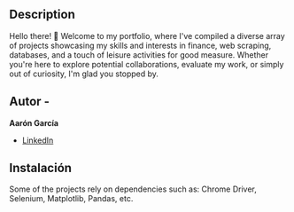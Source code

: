 ## Description

Hello there! 👋 Welcome to my portfolio, where I've compiled a diverse array of projects showcasing my skills and interests in finance, web scraping, databases, and a touch of leisure activities for good measure. 
Whether you're here to explore potential collaborations, evaluate my work, or simply out of curiosity, I'm glad you stopped by.

## Autor -
**Aarón García**

* [LinkedIn](https://www.linkedin.com/in/aarón-aldair-3b5075264/)

## Instalación
Some of the projects rely on dependencies such as: Chrome Driver, Selenium, Matplotlib, Pandas, etc.
